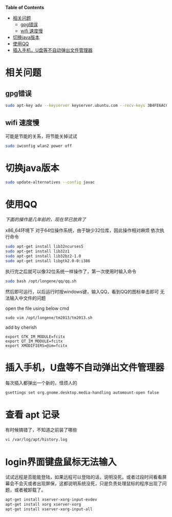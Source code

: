 <!-- markdown-toc start - Don't edit this section. Run M-x markdown-toc-refresh-toc -->
**Table of Contents**

- [相关问题](#相关问题)
    - [gpg错误](#gpg错误)
    - [wifi 速度慢](#wifi-速度慢)
- [切换java版本](#切换java版本)
- [使用QQ](#使用qq)
- [插入手机，U盘等不自动弹出文件管理器](#插入手机u盘等不自动弹出文件管理器)

<!-- markdown-toc end -->

# 相关问题
## gpg错误
```bash
sudo apt-key adv --keyserver keyserver.ubuntu.com --recv-keys 3B4FE6ACC0B21F32
```

## wifi 速度慢
  可能是节能的关系，将节能关掉试试
 ```bash
 sudo iwconfig wlan2 power off
 ``` 

# 切换java版本

``` bash
sudo update-alternatives --config javac
```
# 使用QQ

*下面的操作是几年前的，现在早已放弃了*

x86_64环境下
对于64位操作系统，由于缺少32位库，因此操作相对麻烦
依次执行命令
``` bash
sudo apt-get install lib32ncurses5
sudo apt-get install lib32z1
sudo apt-get install lib32bz2-1.0
sudo apt-get install libgtk2.0-0:i386
```

执行完之后就可以像32位系统一样操作了，第一次使用时输入命令

``` bash
sudo bash /opt/longene/qq/qq.sh
```
然后即可运行，以后运行时按windows键，输入QQ，看到QQ的图标单击即可
无法输入中文件的问题

open the file using below cmd
```
sudo vim /opt/longene/tm2013/tm2013.sh 
```
add by cherish
```
export GTK_IM_MODULE=fcitx
export QT_IM_MODULE=fcitx
export XMODIFIERS=@im=fcitx
```


# 插入手机，U盘等不自动弹出文件管理器

每次插入都弹出一个新的，怪烦人的

``` bash
gsettings set org.gnome.desktop.media-handling automount-open false
```

# 查看 apt 记录

有时候搞错了，不知道之前装了哪些

``` bash
vi /var/log/apt/history.log
```

# login界面键盘鼠标无法输入

试试远程是否能能登陆，如果远程可以登陆的话，说明没死。或者过段时间看看屏幕会不会灭或者出现屏保，这都说明系统没死，只是负责处理鼠标的程序出现了问题，或者被卸载了。

``` bash
apt-get install xserver-xorg-input-evdev
apt-get install xorg xserver-xorg
apt-get install xserver-xorg-input-all
```
